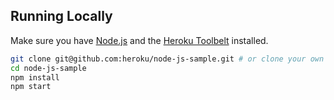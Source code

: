 ## Running Locally

Make sure you have [Node.js](http://nodejs.org/) and the [Heroku Toolbelt](https://toolbelt.heroku.com/) installed.

```sh
git clone git@github.com:heroku/node-js-sample.git # or clone your own fork
cd node-js-sample
npm install
npm start
```

